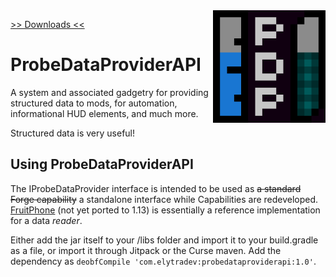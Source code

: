 <img src="icon.png" align="right" width="180px"/>

[>> Downloads <<](https://github.com/b0undarybreaker/ProbeDataProvider/releases)

# ProbeDataProviderAPI

A system and associated gadgetry for providing structured data
to mods, for automation, informational HUD elements, and much more.

Structured data is very useful!

## Using ProbeDataProviderAPI

The IProbeDataProvider interface is intended to be used as ~~a
standard Forge capability~~ a standalone interface while Capabilities are
redeveloped. [FruitPhone](https://github.com/elytra/FruitPhone)
(not yet ported to 1.13)
is essentially a reference implementation for a data *reader*.

Either add the jar itself to your /libs folder and import it to your
build.gradle as a file, or import it through Jitpack or the Curse maven. Add
the dependency as `deobfCompile 'com.elytradev:probedataproviderapi:1.0'`.
